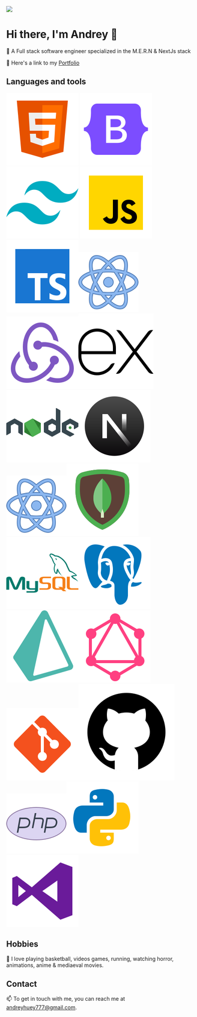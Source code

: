 ![](https://komarev.com/ghpvc/?username=Andreyhuey)

# Hi there, I'm Andrey 👋

🔭 A Full stack software engineer specialized in the M.E.R.N & NextJs stack

🤔 Here's a link to my [Portfolio](https://andreyhuey.github.io/portfolio/)

## Languages and tools

![html](https://raw.githubusercontent.com/Andreyhuey/portfolio/main/src/assets/tools/html.svg) ![](https://raw.githubusercontent.com/Andreyhuey/portfolio/main/src/assets/tools/bootstrap.svg) ![](https://raw.githubusercontent.com/Andreyhuey/portfolio/main/src/assets/tools/tailwindcss.svg) ![](https://raw.githubusercontent.com/Andreyhuey/portfolio/main/src/assets/tools/javascript.svg)![](https://raw.githubusercontent.com/Andreyhuey/portfolio/main/src/assets/tools/typescript.svg)![](https://raw.githubusercontent.com/Andreyhuey/portfolio/main/src/assets/tools/react.svg)![](https://raw.githubusercontent.com/Andreyhuey/portfolio/main/src/assets/tools/redux.svg)![](https://raw.githubusercontent.com/Andreyhuey/portfolio/main/src/assets/tools/expressjs.svg)
![](https://raw.githubusercontent.com/Andreyhuey/portfolio/main/src/assets/tools/nodejs.svg)![](https://raw.githubusercontent.com/Andreyhuey/portfolio/main/src/assets/tools/nextjs.svg)![](https://raw.githubusercontent.com/Andreyhuey/portfolio/main/src/assets/tools/react.svg)![](https://raw.githubusercontent.com/Andreyhuey/portfolio/main/src/assets/tools/mongodb.svg)![](https://raw.githubusercontent.com/Andreyhuey/portfolio/main/src/assets/tools/mysql.svg)![](https://raw.githubusercontent.com/Andreyhuey/portfolio/main/src/assets/tools/postgres.svg)![](https://raw.githubusercontent.com/Andreyhuey/portfolio/main/src/assets/tools/prisma.svg)![](https://raw.githubusercontent.com/Andreyhuey/portfolio/main/src/assets/tools/graphql.svg)![](https://raw.githubusercontent.com/Andreyhuey/portfolio/main/src/assets/tools/git.svg)![](https://raw.githubusercontent.com/Andreyhuey/portfolio/main/src/assets/tools/github.svg)![](https://raw.githubusercontent.com/Andreyhuey/portfolio/main/src/assets/tools/php.svg)![](https://raw.githubusercontent.com/Andreyhuey/portfolio/main/src/assets/tools/python.svg)![](https://raw.githubusercontent.com/Andreyhuey/portfolio/main/src/assets/tools/visual-studio.svg)

## Hobbies

💬 I love playing basketball, videos games, running, watching horror, animations, anime & mediaeval movies.

## Contact

📫 To get in touch with me, you can reach me at andreyhuey777@gmail.com.
